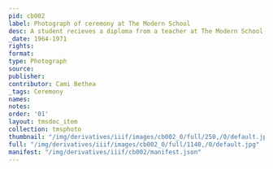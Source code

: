 ```yaml
---
pid: cb002
label: Photograph of ceremony at The Modern School
desc: A student recieves a diploma from a teacher at The Modern School.
_date: 1964-1971
rights:
format:
type: Photograph
source:
publisher:
contributor: Cami Bethea
_tags: Ceremony
names:
notes:
order: '01'
layout: tmsdoc_item
collection: tmsphoto
thumbnail: "/img/derivatives/iiif/images/cb002_0/full/250,/0/default.jpg"
full: "/img/derivatives/iiif/images/cb002_0/full/1140,/0/default.jpg"
manifest: "/img/derivatives/iiif/cb002/manifest.json"
---
```

